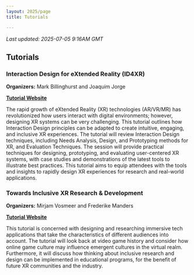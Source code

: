 ```yaml
---
layout: 2025/page
title: Tutorials

---
```

*Last updated: 2025-07-05 9:16AM GMT*

## Tutorials

### Interaction Design for eXtended Reality (ID4XR)

**Organizers:** Mark Billinghurst and Joaquim Jorge

**[Tutorial Website]()**

The rapid growth of eXtended Reality (XR) technologies (AR/VR/MR) has revolutionized how users interact with digital environments; however, designing XR systems can be very challenging. This tutorial outlines how Interaction Design principles can be adapted to create intuitive, engaging, and inclusive XR experiences. The tutorial will review Interaction Design techniques, including Needs Analysis, Design, and Prototyping methods for XR, and Evaluation Techniques. The session will provide practical techniques for designing, prototyping, and evaluating user-centered XR systems, with case studies and demonstrations of the latest tools to illustrate best practices. This tutorial aims to equip attendees with the tools and insights to rapidly design XR experiences for research and real-world applications.


### Towards Inclusive XR Research & Development

**Organizers:** Mirjam Vosmeer and Frederike Manders

**[Tutorial Website](https://civicinteractiondesign.com/news/call-for-participants/)**

This tutorial is concerned with designing and researching immersive tech applications that take the characteristics of different audiences into account. The tutorial will look back at video game history and consider how online game culture may influence emergent cultures in the virtual realm. Furthermore, it will discuss how thinking about inclusive research and design can be implemented in educational programs, for the benefit of future XR communities and the industry.

